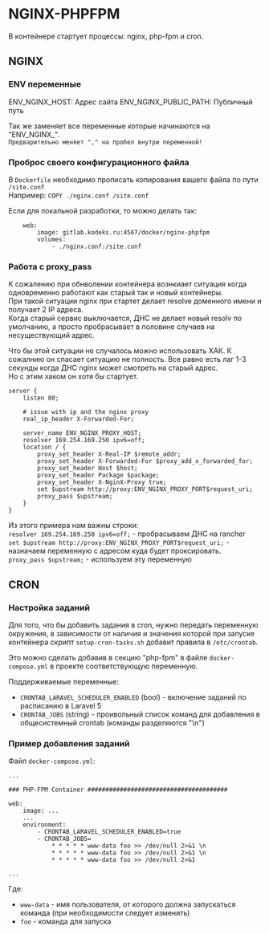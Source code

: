 # NGINX-PHPFPM

В контейнере стартует процессы: nginx, php-fpm и cron.

## NGINX

### ENV переменные

ENV_NGINX_HOST: Адрес сайта
ENV_NGINX_PUBLIC_PATH: Публичный путь

Так же заменяет все переменные которые начинаются на "ENV_NGINX_".    
`Предварительно меняет "," на пробел внутри переменной!`

### Проброс своего конфигурационного файла

В `Dockerfile` необходимо прописать копирования вашего файла по пути `/site.conf`  
Например: `COPY ./nginx.conf /site.conf`

Если для локальной разработки, то можно делать так:

```
    web:
        image: gitlab.kodeks.ru:4567/docker/nginx-phpfpm
        volumes:
            - ./nginx.conf:/site.conf    
```        

### Работа с proxy_pass

К сожалению при обнволении контейнера вознкиает ситуация когда одновременно работают как старый так и новый контейнеры.  
При такой ситуации nginx при стартет делает resolve доменного имени и получает 2 IP адреса.  
Когда старый сервис выключается, ДНС не делает новый resolv по умолчанию, а просто пробрасывает в половине случаев на несуществующий адрес.  

Что бы этой ситуации не случалось можно использовать ХАК. К сожалнию он спасает ситуацию не полность. Все равно есть лаг 1-3 секунды когда ДНС nginx может смотреть на старый адрес.   
Но с этим хаком он хотя бы стартует.

```
server {
    listen 80;

    # issue with ip and the nginx proxy
    real_ip_header X-Forwarded-For;

    server_name ENV_NGINX_PROXY_HOST;
    resolver 169.254.169.250 ipv6=off;
    location / {
        proxy_set_header X-Real-IP $remote_addr;
        proxy_set_header X-Forwarded-For $proxy_add_x_forwarded_for;
        proxy_set_header Host $host;
        proxy_set_header Package $package;
        proxy_set_header X-NginX-Proxy true;
        set $upstream http://proxy:ENV_NGINX_PROXY_PORT$request_uri;
        proxy_pass $upstream;
    }
}
```

Из этого примера нам важны строки:   
`resolver 169.254.169.250 ipv6=off;` - пробрасываем ДНС на rancher  
`set $upstream http://proxy:ENV_NGINX_PROXY_PORT$request_uri;` - назначаем переменную с адресом куда будет проксировать.  
`proxy_pass $upstream;` - используем эту переменную  

## CRON

### Настройка заданий

Для того, что бы добавить задания в cron,  нужно передать переменную окружения,
в зависимости от наличия и значения которой при запуске контейнера скрипт 
`setup-cron-tasks.sh` добавит правила в `/etc/crontab`.

Это можно сделать добавив в секцию "php-fpm" в файле `docker-compose.yml` в проекте соответствующую переменную.

Поддерживаемые переменные:

- `CRONTAB_LARAVEL_SCHEDULER_ENABLED` (bool) - включение заданий по расписанию в Laravel 5
- `CRONTAB_JOBS` (string) - проивольный список команд для добавления в общесистемный crontab (команды разделяются "\n")


### Пример добавления заданий

Файл `docker-compose.yml`:

```
...

### PHP-FPM Container #######################################

web:
    image: ...
    ...
    environment:
        - CRONTAB_LARAVEL_SCHEDULER_ENABLED=true
        - CRONTAB_JOBS=
            * * * * * www-data foo >> /dev/null 2>&1 \n
            * * * * * www-data foo >> /dev/null 2>&1 \n
            * * * * * www-data foo >> /dev/null 2>&1

...
```

Где:
- `www-data` - имя пользователя, от которого должна запускаться команда (при необходимости следует изменить)
- `foo` -  команда для запуска

